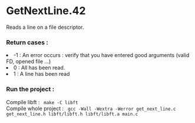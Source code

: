# GetNextLine.42

Reads a line on a file descriptor.

<h3> Return cases : </h3>
<li> -1 : An error occurs : verify that you have entered good arguments (valid FD, opened file ...) </li> 
<li> 0 : All has been read. </li>
<li> 1 : A line has been read </li>

<h3> Run the project : </h3>
Compile libft : <code> make -C libft </code><br/>
Compile whole project : <code> gcc -Wall -Wextra -Werror get_next_line.c get_next_line.h libft/libft.h libft/libft.a main.c </code>
